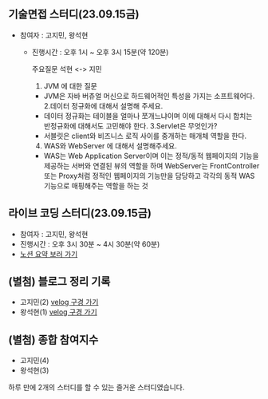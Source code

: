 ## 기술면접 스터디(23.09.15금)
- 참여자 : 고지민, 왕석현
  - 진행시간 : 오후 1시 ~ 오후 3시 15분(약 120분)
    

    주요질문
    석현 <-> 지민 
    1. JVM 에 대한 질문
    - JVM은 자바 버츄얼 머신으로 하드웨어적인 특성을 가지는 소프트웨어다.
    2.데이터 정규화에 대해서 설명해 주세요.
    - 데이터 정규화는 테이블을 얼마나 쪼개느냐이며 이에 대해서 다시 합치는 반정규화에 대해서도 고민해야 한다.
    3.Servlet은 무엇인가?
    - 서블릿은 client와 비즈니스 로직 사이를 중개하는 매개체 역할을 한다.
    4. WAS와 WebServer 에 대해서 설명해주세요.
    - WAS는 Web Application Server이며 이는 정적/동적 웹페이지의 기능을 제공하는 서버와 연결된 뷰의 역할을 하며
    WebServer는 FrontController또는 Proxy처럼 정적인 웹페이지의 기능만을 담당하고 각각의 동적 WAS 기능으로 매핑해주는 역할을 하는 것

## 라이브 코딩 스터디(23.09.15금)
- 참여자 : 고지민, 왕석현
- 진행시간 : 오후 3시 30분 ~ 4시 30분(약 60분)
- [노션 요약 보러 가기](https://www.notion.so/ready-for-dev/5-23-09-15-15-30-16-30-48517a8b929f42c8824a742b9bf789fb)

## (별첨) 블로그 정리 기록
- 고지민(2) [velog 구경 가기](https://velog.io/@wlals425315)
- 왕석현(1) [velog 구경 가기](https://velog.io/@wsh096)

## (별첨) 종합 참여지수
- 고지민(4)
- 왕석현(3)

<div id = "description">하루 만에 2개의 스터디를 할 수 있는 즐거운 스터디였습니다.</div>
